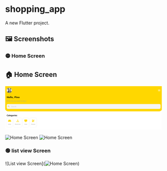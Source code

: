 # shopping_app

A new Flutter project.

## 🖼️ Screenshots

### 🟡 Home Screen
## 🏠 Home Screen

![Home Screen](https://raw.githubusercontent.com/Kholoudmoh/shopping_app/master/assets/images/home.PNG)

![Home Screen]([home2.png](https://raw.githubusercontent.com/Kholoudmoh/shopping_app/master/assets/images/home2.PNG))
![Home Screen]([home2.png](https://raw.githubusercontent.com/Kholoudmoh/shopping_app/master/assets/images/home3.PNG))
### 🟢 list view Screen
![List view Screen](![Home Screen]([home2.png](https://raw.githubusercontent.com/Kholoudmoh/shopping_app/master/assets/images/list.PNG)))
